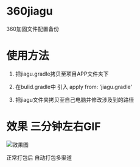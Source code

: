 # 360jiagu

360加固文件配置备份

# 使用方法

1. 把jiagu.gradle拷贝至项目APP文件夹下

2. 在bulid.gradle中 引入 apply from: 'jiagu.gradle'

3. 把jiagu文件夹拷贝至自己电脑并修改涉及到的路径

# 效果  三分钟左右GIF

![效果图](效果图.gif)

正常打包后 自动打包多渠道



